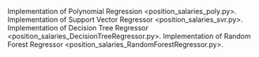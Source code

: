 Implementation of Polynomial Regression <position_salaries_poly.py>.
Implementation of Support Vector Regressor <position_salaries_svr.py>.
Implementation of Decision Tree Regressor <position_salaries_DecisionTreeRegressor.py>.
Implementation of Random Forest Regressor <position_salaries_RandomForestRegressor.py>.